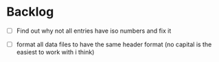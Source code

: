 # Backlog

- [ ] Find out why not all entries have iso numbers and fix it
- [ ] format all data files to have the same header format (no capital is the easiest to work with i think)

